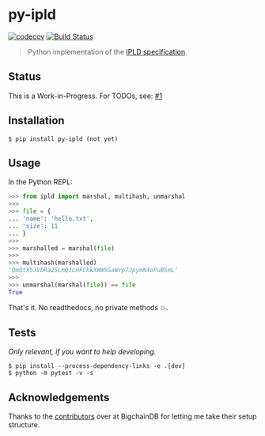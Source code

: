 # py-ipld

[![codecov](https://codecov.io/gh/bigchaindb/py-ipld/branch/master/graph/badge.svg)](https://codecov.io/gh/bigchaindb/py-ipld)
[![Build Status](https://travis-ci.org/bigchaindb/py-ipld.svg?branch=master)](https://travis-ci.org/bigchaindb/py-ipld)

> Python implementation of the [IPLD specification](https://github.com/ipfs/specs/tree/master/ipld).


## Status

This is a Work-in-Progress. For TODOs, see: [#1](https://github.com/bigchaindb/py-ipld/issues/1)


## Installation

```
$ pip install py-ipld (not yet)
```


## Usage

In the Python REPL:

```python
>>> from ipld import marshal, multihash, unmarshal
>>>
>>> file = {
... 'name': 'hello.txt',
... 'size': 11
... }
>>>
>>> marshalled = marshal(file)
>>>
>>> multihash(marshalled)
'QmQtX5JVbRa25LmQ1LHFChkXWW5GaWrp7JpymN4oPuBSmL'
>>>
>>> unmarshal(marshal(file)) == file
True
```

That's it. No readthedocs, no private methods :boom:.


## Tests

*Only relevant, if you want to help developing.*

```
$ pip install --process-dependency-links -e .[dev]
$ python -m pytest -v -s
```


## Acknowledgements

Thanks to the [contributors](https://github.com/bigchaindb/bigchaindb/graphs/contributors) over at BigchainDB for letting me take
their setup structure.
